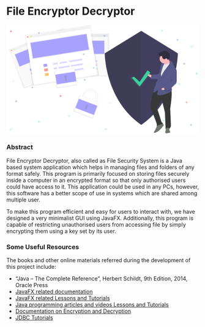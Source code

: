 # File Encryptor Decryptor

![alt text](https://raw.githubusercontent.com/shahgauravraj/FileEncryptorDecryptor/master/images/Security.png)

### Abstract

File Encryptor Decryptor, also called as File Security System is a Java based system application which helps in managing files and folders of any format safely. This program is primarily focused on storing files securely inside a computer in an encrypted format so that only authorised users could have access to it. This application could be used in any PCs, however, this software has a better scope of use in systems which are shared among multiple user.

To make this program efficient and easy for users to interact with, we have designed a very minimalist GUI using JavaFX. Additionally, this program is capable of restricting unauthorised users from accessing file by simply encrypting them using a key set by its user.

### Some Useful Resources

The books and other online materials referred during the development of this project include:
- “Java – The Complete Reference”, Herbert Schildt, 9th Edition, 2014, Oracle Press
- [JavaFX related documentation](https://docs.oracle.com/javafx/2/)
- [JavaFX related Lessons and Tutorials](https://www.youtube.com/)
- [Java programming articles and videos Lessons and Tutorials](https://www.geeksforgeeks.org/)
- [Documentation on Encryption and Decryption](https://www.codejava.net/coding/file-encryption-and-decryption-simple-example)
- [JDBC Tutorials](https://www.javatpoint.com/java-jdbc)